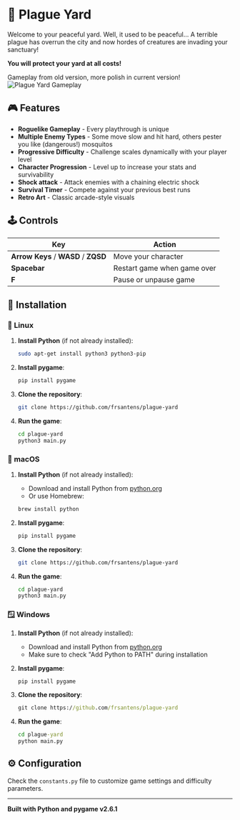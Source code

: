 # 🦠 Plague Yard

Welcome to your peaceful yard. Well, it used to be peaceful... A terrible plague has overrun the city and now hordes of creatures are invading your sanctuary!

**You will protect your yard at all costs!**

Gameplay from old version, more polish in current version!
![Plague Yard Gameplay](screenshot.gif)



## 🎮 Features

- **Roguelike Gameplay** - Every playthrough is unique
- **Multiple Enemy Types** - Some move slow and hit hard, others pester you like (dangerous!) mosquitos
- **Progressive Difficulty** - Challenge scales dynamically with your player level
- **Character Progression** - Level up to increase your stats and survivability
- **Shock attack** - Attack enemies with a chaining electric shock
- **Survival Timer** - Compete against your previous best runs
- **Retro Art** - Classic arcade-style visuals

## 🕹️ Controls

| Key | Action |
|-----|--------|
| **Arrow Keys** / **WASD** / **ZQSD** | Move your character |
| **Spacebar** | Restart game when game over |
| **F** | Pause or unpause game |


## 🚀 Installation

### 🐧 Linux

1. **Install Python** (if not already installed):
   ```bash
   sudo apt-get install python3 python3-pip
   ```

2. **Install pygame**:
   ```bash
   pip install pygame
   ```

3. **Clone the repository**:
   ```bash
   git clone https://github.com/frsantens/plague-yard
   ```

4. **Run the game**:
   ```bash
   cd plague-yard
   python3 main.py
   ```

### 🍎 macOS

1. **Install Python** (if not already installed):
   - Download and install Python from [python.org](https://www.python.org/downloads/)
   - Or use Homebrew:
   ```bash
   brew install python
   ```

2. **Install pygame**:
   ```bash
   pip install pygame
   ```

3. **Clone the repository**:
   ```bash
   git clone https://github.com/frsantens/plague-yard
   ```

4. **Run the game**:
   ```bash
   cd plague-yard
   python3 main.py
   ```

### 🪟 Windows

1. **Install Python** (if not already installed):
   - Download and install Python from [python.org](https://www.python.org/downloads/)
   - Make sure to check "Add Python to PATH" during installation

2. **Install pygame**:
   ```cmd
   pip install pygame
   ```

3. **Clone the repository**:
   ```cmd
   git clone https://github.com/frsantens/plague-yard
   ```

4. **Run the game**:
   ```cmd
   cd plague-yard
   python main.py
   ```

## ⚙️ Configuration

Check the `constants.py` file to customize game settings and difficulty parameters.

---

**Built with Python and pygame v2.6.1**